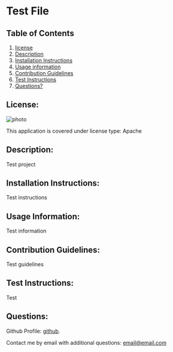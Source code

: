 # Test File 

  ## **Table of Contents**
  1. [license](#license)
  2. [Description](#description)
  3. [Installation Instructions](#installation-instructions)
  4. [Usage information](#usage-information)
  5. [Contribution Guidelines](#contribution-guidelines)
  6. [Test Instructions](#test-instructions)
  7. [Questions?](#questions)

  ## **License:** 
 ![photo](https://img.shields.io/badge/Apache-license-brightgreen)

  This application is covered under license type: Apache

  ## **Description:** 
 Test project 

  ## **Installation Instructions:**
 Test instructions 

  ## **Usage Information:** 
Test information 

  ## **Contribution Guidelines:**
 Test guidelines 

  ## **Test Instructions:** 
Test 

  ## **Questions:**

  Github Profile: [github](https://github.com/github).

  Contact me by email with additional questions: [email@email.com](mailto:email@email.com)

